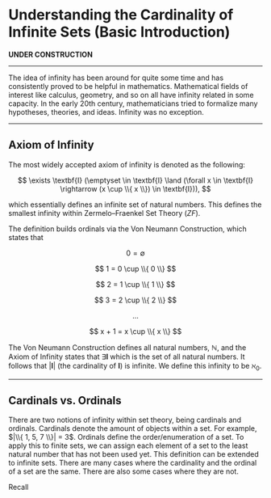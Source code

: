 # Understanding the Cardinality of Infinite Sets (Basic Introduction)

**UNDER CONSTRUCTION**

---

The idea of infinity has been around for quite some time and has consistently proved to be helpful in mathematics. Mathematical fields of interest like calculus, geometry, and so on all have infinity related in some capacity. In the early 20th century, mathematicians tried to formalize many hypotheses, theories, and ideas. Infinity was no exception.

---

## Axiom of Infinity

The most widely accepted axiom of infinity is denoted as the following:

$$
\exists \textbf{I} (\emptyset \in \textbf{I} \land (\forall x \in \textbf{I} \rightarrow (x \cup \\{ x \\}) \in \textbf{I})),
$$

which essentially defines an infinite set of natural numbers. This defines the smallest infinity within Zermelo–Fraenkel Set Theory ($ZF$).

The definition builds ordinals via the Von Neumann Construction, which states that

$$
0 = \emptyset
$$

$$
1 = 0 \cup \\{ 0 \\}
$$

$$
2 = 1 \cup \\{ 1 \\}
$$

$$
3 = 2 \cup \\{ 2 \\}
$$

$$
...
$$

$$
x + 1 = x \cup \\{ x \\}
$$

The Von Neumann Construction defines all natural numbers, $\mathbb N$, and the Axiom of Infinity states that $\exists \textbf{I}$ which is the set of all natural numbers. It follows that $|\textbf{I}|$ (the cardinality of $\textbf{I}$) is infinite. We define this infinity to be $\aleph_{0}$.

---

## Cardinals vs. Ordinals

There are two notions of infinity within set theory, being cardinals and ordinals. Cardinals denote the amount of objects within a set. For example, $|\\{ 1, 5, 7 \\}| = 3$. Ordinals define the order/enumeration of a set. To apply this to finite sets, we can assign each element of a set to the least natural number that has not been used yet. This definition can be extended to infinite sets. There are many cases where the cardinality and the ordinal of a set are the same. There are also some cases where they are not.

Recall
